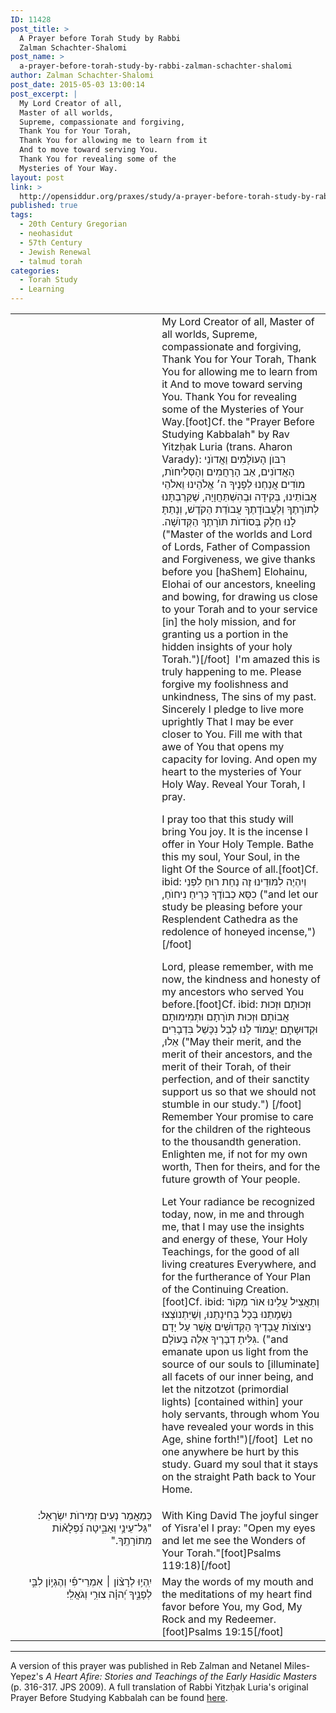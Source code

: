 ```yaml
---
ID: 11428
post_title: >
  A Prayer before Torah Study by Rabbi
  Zalman Schachter-Shalomi
post_name: >
  a-prayer-before-torah-study-by-rabbi-zalman-schachter-shalomi
author: Zalman Schachter-Shalomi
post_date: 2015-05-03 13:00:14
post_excerpt: |
  My Lord Creator of all,
  Master of all worlds,
  Supreme, compassionate and forgiving,
  Thank You for Your Torah,
  Thank You for allowing me to learn from it
  And to move toward serving You.
  Thank You for revealing some of the
  Mysteries of Your Way.
layout: post
link: >
  http://opensiddur.org/praxes/study/a-prayer-before-torah-study-by-rabbi-zalman-schachter-shalomi/
published: true
tags:
  - 20th Century Gregorian
  - neohasidut
  - 57th Century
  - Jewish Renewal
  - talmud torah
categories:
  - Torah Study
  - Learning
---
```

<table style="margin-left: auto;margin-right: auto;">
</tbody>
<tr><td style="vertical-align:top;" width="46%">
<div class="liturgy" style="text-align: right;"><span lang="he">

</span></div>
</td>
 
<td style="vertical-align:top;" width="53%">
<div class="english">
My Lord Creator of all,
Master of all worlds,
Supreme, compassionate and forgiving,
Thank You for Your Torah,
Thank You for allowing me to learn from it
And to move toward serving You.
Thank You for revealing some of the
Mysteries of Your Way.[foot]Cf. the "Prayer Before Studying Kabbalah" by Rav Yitzḥak Luria (trans. Aharon Varady):
<span class="liturgy">רִבּוֺן הָעוֺלָמִים וַאֲדוֺנֵי הָאֲדוֺנִים, אַב הָרָחֲמִים וְהָסְּלִיחוֺת, מוֺדִים אֲנַחְנוּ לְפָנֶיךָ ה׳ אֱלֹהֵינוּ וֵאלֹהֵי אֲבוֹתֵינוּ,  בְּקִידָּה וּבְהִשְׁתַּחֲוָיָה, שֶׁקֵּרַבְתָּנוּ לְתוֺרָתֶךָ וְלַעֲבוֺדָתֶךָ עֲבוֺדַת הַקֹדֶשׁ, וְנָתַתָּ לָנוּ חֵלֶק בְּסוֺדוֺת תּוֺרָתֶךָ הַקְּדוֺשָׁה.‏ </span> ("Master of the worlds and Lord of Lords, Father of Compassion and Forgiveness, we give thanks before you [haShem] Elohainu, Elohai of our ancestors, kneeling and bowing, for drawing us close to your Torah and to your service [in] the holy mission, and for granting us a portion in the hidden insights of your holy Torah.")[/foot]&nbsp;
I'm amazed this is truly happening to me.
Please forgive my foolishness and unkindness,
The sins of my past.
Sincerely I pledge to live more uprightly
That I may be ever closer to You.
Fill me with that awe of You
that opens my capacity for loving.
And open my heart
to the mysteries of Your Holy Way.
Reveal Your Torah, I pray.

I pray too that this study will bring You joy.
It is the incense I offer in Your Holy Temple.
Bathe this my soul, Your Soul, in the light
Of the Source of all.[foot]Cf. ibid: <span class="liturgy">וְיִהְיֶה לִמּוּדֵינוּ זֶה נַחַת רוּחַ לִפְנֵי כִסֵּא כְבוֺדֶךָ כְּרֵיחַ נִיחוֺחַ,‏</span> ("and let our study be pleasing before your Resplendent Cathedra as the redolence of honeyed incense,")[/foot]&nbsp;

Lord, please remember, with me now,
the kindness and honesty of my ancestors
who served You before.[foot]Cf. ibid: <span class="liturgy"> וּזְכוּתָם וּזְכוּת אֲבוֹתָם וּזְכוּת תּוֺרָתָם וּתְמִימוּתָם וּקְדוּשָתָם יַעֲמוֺד לָנוּ לְבַל נִכָּשֵׁל בִּדְבָרִים אֵלוּ,‏</span> ("May their merit, and the merit of their ancestors, and the merit of their Torah, of their perfection, and of their sanctity support us so that we should not stumble in our study.") [/foot]&nbsp;
Remember Your promise to care
for the children of the righteous
to the thousandth generation.
Enlighten me, if not for my own worth,
Then for theirs, and for
the future growth of Your people.

Let Your radiance be recognized
today, now, in me and through me,
that I may use the insights and energy
of these, Your Holy Teachings,
for the good of all living creatures
Everywhere, and for the furtherance
of Your Plan of the Continuing Creation.[foot]Cf. ibid: <span class="liturgy">וְתַאֲצִיל עֲלֵינוּ אוֺר מְקוֺר נִשְׁמָתֵנוּ בְּכָל בְּחִינָתֵנוּ, וְשֶׁיִּתְנוֺצְצוּ נִיצוֺצוֺת עֲבָדֶיךָ הַקְּדוֺשִׁים אֲשֶׁר עַל יָדָם גִּלִּיתָ דְבָרֶיךָ אֵלֶה בָּעוֺלָם.</span> ("and emanate upon us light from the source of our souls to [illuminate] all facets of our inner being, and let the nitzotzot (primordial lights) [contained within] your holy servants, through whom You have revealed your words in this Age, shine forth!")[/foot]&nbsp;
Let no one anywhere be hurt by this study.
Guard my soul that it stays on the straight Path
back to Your Home.
</div>
</td></tr>


<tr><td style="vertical-align:top;" width="46%">
<div class="liturgy" style="text-align: right;"><span lang="he">
כְּמַאֲמַר 
נְעִים זְמִירוֺת יִשְׂרָאֵל: 
"גַּל־עֵינַ֥י 
וְאַבִּ֑יטָה נִ֝פְלָא֗וֹת מִתּוֹרָתֶֽךָ.‏"‏
</span></div>
</td>
 
<td width="53%"><div class="english">
With King David
The joyful singer of Yisra'el
I pray: "Open my eyes
and let me see the Wonders of Your Torah."[foot]Psalms 119:18)[/foot]
</div></td></tr>


<tr>
<td style="vertical-align:top;" width="46%">
<div class="liturgy" style="text-align: right;"><span lang="he">
 יִֽהְי֥וּ לְרָצ֨וֹן ׀ אִמְרֵי־פִ֡י 
 וְהֶגְי֣וֹן לִבִּ֣י 
 לְפָנֶ֑יךָ יְ֝הוָ֗ה 
 צוּרִ֥י וְגֹאֲלִֽי׃
</span></div>
</td>
 
<td width="53%">
<div class="english">
May the words of my mouth
and the meditations of my heart
find favor before You, my God,
My Rock and my Redeemer.[foot]Psalms 19:15[/foot]
</div>
</td>
</tr>
</tbody>
</tbody></tbody></tbody></table>

<hr />
A version of this prayer was published in Reb Zalman and Netanel Miles-Yepez's <em>A Heart Afire: Stories and Teachings of the Early Hasidic Masters </em>(p. 316-317. JPS 2009). A full translation of Rabbi Yitzḥak Luria's original Prayer Before Studying Kabbalah can be found <a href="http://opensiddur.org/new-prayers/teaching/prayer-before-studying-kabbalah-by-rav-yitzhak-luria-translated-by-aharon-varady/">here</a>.
